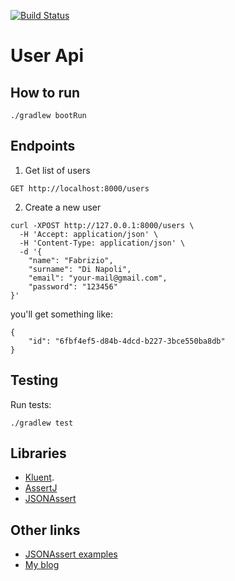 [![Build Status](https://travis-ci.org/Hyunk3l/user-api.svg?branch=master)](https://travis-ci.org/Hyunk3l/user-api)

# User Api

## How to run
```
./gradlew bootRun
```

## Endpoints

1. Get list of users
```
GET http://localhost:8000/users
```

2. Create a new user
```
curl -XPOST http://127.0.0.1:8000/users \
  -H 'Accept: application/json' \
  -H 'Content-Type: application/json' \
  -d '{
	"name": "Fabrizio",
	"surname": "Di Napoli",
	"email": "your-mail@gmail.com",
	"password": "123456"
}'
```

you'll get something like:
```
{
    "id": "6fbf4ef5-d84b-4dcd-b227-3bce550ba8db"
}
```

## Testing

Run tests:
```
./gradlew test
```

## Libraries
* [Kluent](https://markusamshove.github.io/Kluent/).
* [AssertJ](http://joel-costigliola.github.io/assertj/)
* [JSONAssert](https://github.com/skyscreamer/JSONassert)

## Other links
* [JSONAssert examples](https://www.baeldung.com/jsonassert)
* [My blog](https://www.fabridinapoli.com)